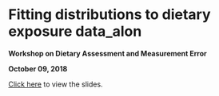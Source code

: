 # Fitting distributions to dietary exposure data_alon

**Workshop on Dietary Assessment and Measurement Error**

**October 09, 2018**

[Click here](https://rawgit.com/brechtdv/fitdist/master/fitdist.html) to view the slides.


